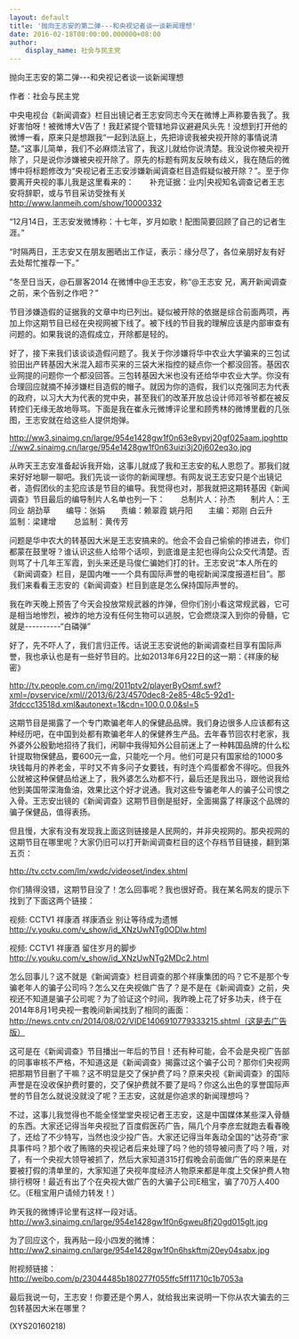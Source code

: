 ```yaml
---
layout: default
title: '抛向王志安的第二弹---和央视记者谈一谈新闻理想'
date: 2016-02-18T00:00:00.000000+08:00
author:
    display_name: 社会与民主党
---
```


抛向王志安的第二弹---和央视记者谈一谈新闻理想

作者：社会与民主党

中央电视台《新闻调查》栏目出镜记者王志安同志今天在微博上声称要告我了。我好害怕呀！被微博大V告了！我赶紧提个管辖地异议避避风头先！没想到打开他的微博一看，原来只是想跟我“一起到法庭上，先把诽谤我被央视开除的事情说清楚。”这事儿简单，我们不必麻烦法官了，我这儿就给你说清楚。我没说你被央视开除了，只是说你涉嫌被央视开除了。原先的标题有网友反映有歧义，我在随后的微博中将标题修改为“央视记者王志安涉嫌新闻调查栏目造假疑似被开除？”。至于你要离开央视的事儿我是这里看来的：　　补充证据：业内|央视知名调查记者王志安将辞职，或与节目采访受挫有关　　http://www.lanmeih.com/show/10000332

“12月14日，王志安发微博称：十七年，岁月如歌！配图简要回顾了自己的记者生涯。”

“时隔两日，王志安又在朋友圈晒出工作证，表示：缘分尽了，各位亲朋好友有好去处帮忙推荐一下。”

“冬至日当天，@石扉客2014 在微博中@王志安，称“@王志安 兄，离开新闻调查之前，来个告别之作吧？”

节目涉嫌造假的证据我的文章中均已列出。疑似被开除的依据是综合前面两项，再加上你这期节目已经在央视网被下线了。被下线的节目我的理解应该是内部审查有问题的。如果我说的造假成立，开除都是轻的。

好了，接下来我们该谈谈造假问题了。我关于你涉嫌将华中农业大学骗来的三包试验田出产转基因大米混入超市买来的三袋大米指控的疑点你一个都没回答。基因农业网提的问题你一个都没回答。三包转基因大米也没有还给华中农业大学。你没有合理回应就摘不掉涉嫌栏目造假的帽子。就因为你的造假，我们以克强同志为代表的政府，以习大大为代表的党中央，甚至我们的改革开放总设计师邓爷爷都在被反转控们无缘无故地辱骂。下面是我在崔永元微博评论里和顾秀林的微博里截的几张图，王志安就在给这些人提供炮弹。

http://ww3.sinaimg.cn/large/954e1428gw1f0n63e8ypvj20gf025aam.jpghttp://ww2.sinaimg.cn/large/954e1428gw1f0n63uizi3j20j602eq3o.jpg

从昨天王志安准备起诉我开始，这事儿就成了我和王志安的私人恩怨了。那我们就来好好地聊一聊吧。我们先谈一谈你的新闻理想。有网友说王志安只是个出镜记者，造假团伙的主犯应该是节目的编导。我觉得也对，那我就把这期转基因《新闻调查》节目最后的编导制片人名单也列一下：　　总制片人：孙杰　　制片人：王同业  胡劲草　　编导：张娟　　责编：赖翠霞  姚丹阳　　主编：郑刚  白云升　　监制：梁建增  　　总监制：黄传芳

问题是华中农大的转基因大米是王志安搞来的。他会不会自己偷偷的掺进去，你们都蒙在鼓里呀？谁认识这些人给带个话呗，到底谁是主犯也得向公众交代清楚。否则骂了十几年王军霞，到头来还是马俊仁骗她们打的针。王志安说“本人所在的《新闻调查》栏目，是国内唯一一个具有国际声誉的电视新闻深度报道栏目”。那我们来看看王志安的《新闻调查》栏目到底是怎么保持国际声誉的。

我在昨天晚上预告了今天会投放常规武器的炸弹，但你们别小看这常规武器，它可是相当地惨烈，被炸的地方没有任何生物可以逃脱，它会燃烧深入到你的骨髓，它就是----------“白磷弹”

好了，先不吓人了，我们言归正传。话说王志安说他的新闻调查栏目享有国际声誉，我也承认也是有一些好节目的。比如2013年6月22日的这一期：《祥康的秘密》

http://tv.people.com.cn/img/2011ptv2/playerByOsmf.swf?xml=/pvservice/xml//2013/6/23/4570dec8-2e85-48c5-92d1-3fdccc13518d.xml&autonext=1&cdn=100,0,0,0&sl=5

这期节目是揭露了一个专门欺骗老年人的保健品品牌。我们身边很多人应该都有这种经历吧，在中国到处都有欺骗老年人的保健养生产品。去年春节回农村老家，我外婆外公殷勤地招待了我们，闲聊中我得知外公目前迷上了一种韩国品牌的什么松针提取物保健品，要600元一盒，只能吃一个月。他们可是只有国家给的1000多块钱每月的养老金，平时又不肯多问子女要钱，有时连个鸡蛋都舍不得吃。但我外公就被这种保健品给迷上了，我外婆怎么劝都不行，最后还是我出马，跟他说我给他到美国带深海鱼油，效果比这个好才说通。我对这些专骗老年人的骗子公司恨之入骨。王志安出镜的《新闻调查》这期节目倒是挺好，全面揭露了祥康这个品牌的骗子保健品，值得表扬。

但且慢，大家有没有发现我上面这则链接是人民网的，并非央视网的。那央视网的这期节目在哪里呢？大家仍旧可以打开新闻调查栏目的这个存档节目链接，翻到第五页：

http://tv.cctv.com/lm/xwdc/videoset/index.shtml

你们猜得没错，这期节目没了！怎么回事呢？我也很好奇。我在某名网友的提示下找到了下面这两个链接：

视频: CCTV1 祥康酒 祥康酒业 别让等待成为遗憾　　http://v.youku.com/v_show/id_XNzUwNTg0ODIw.html

视频: CCTV1 祥康酒 留住岁月的脚步　　http://v.youku.com/v_show/id_XNzUwNTg2MDc2.html

怎么回事儿？这不就是《新闻调查》栏目调查的那个祥康集团的吗？它不是那个专骗老年人的骗子公司吗？怎么又在央视做广告了？是不是在《新闻调查》之前，央视还不知道是骗子公司呢？为了验证这个时间，我昨晚上花了好多功夫，终于在2014年8月1号央视一套晚间新闻找到了相同的画面：　　http://news.cntv.cn/2014/08/02/VIDE1406910779333215.shtml（这是去广告版）

这可是在《新闻调查》节目播出一年后的节目！还有种可能，会不会是央视广告部的同事审核不严格，不知道这是《新闻调查》揭露过这个骗子公司？那你们央视网把那期节目删了干嘛？这不明显是交了保护费了吗？原来央视《新闻调查》的国际声誉是在没收保护费时要的，交了保护费就不要了是吗？你这么出色的享誉国际声誉的节目怎么就说没就没了呢？王志安，这就是你追求的新闻理想吗？

不过，这事儿我觉得也不能全怪堂堂央视记者王志安，这是中国媒体某些深入骨髓的东西。大家还记得当年央视批了百度假医药广告，隔几个月李彦宏就跑去看春晚了，还给了不少特写，当然也没少投广告。大家还记得当年轰动全国的“达芬奇”家具事件吗？那个收了贿赂的央视记者后来处理了吗？他的领导被问责了吗？哦，对了，有一个央视大领导被抓了，然后大家知道315打假晚会前面做广告的原来是在要被打假的清单里的，大家知道了央视年度经济人物原来都是年度上交保护费人物排行榜呀！最近有出了个在央视大做广告的大骗子公司E租宝，骗了70万人400亿。（E租宝用户请倾力转发！）

昨天我的微博评论里有这样一段对话。http://ww3.sinaimg.cn/large/954e1428gw1f0n6gweu8fj20gd015glt.jpg

为了回应这个，我再贴一段小四发的微博：http://ww2.sinaimg.cn/large/954e1428gw1f0n6hskftmj20ey04sabx.jpg

附视频链接：http://weibo.com/p/23044485b180277f055ffc5ff11710c1b7053a

最后我说一句，王志安！你要还是个男人，就给我出来说明一下你从农大骗去的三包转基因大米在哪里？

(XYS20160218)

